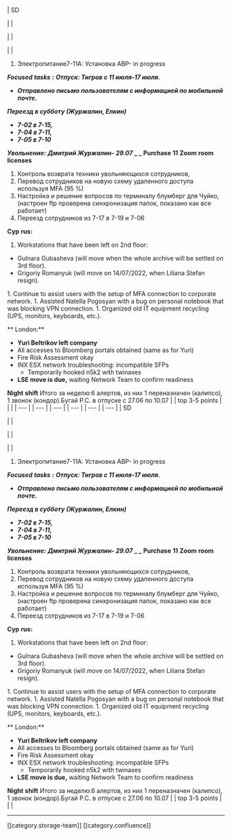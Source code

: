 





| SD

 | 
| 

 | 
|    

 | 
| 
1. Электропитание7-11A: Установка АВР- in progress

 **_Focused_**  **_tasks_**  **_:_**  **_Отпуск: Тигров с 11 июля-17 июля._** <ul><li> **_Отправлено письмо пользователям с информацией по мобильной почте._** </li></ul> **_Переезд в субботу (Журжалин, Елкин)_** <ul><li> **_7-02 в 7-15,_** </li><li> **_7-04 в 7-11,_** </li><li> **_7-05 в 7-10_** </li></ul> **_Увольнение:_**  **_Дмитрий Журжалин- 29.07_**  **_ _**  **Purchase**  **11**  **Zoom**  **room**  **licenses** 
1. Контроль возврата техники увольняющихся сотрудников,
1. Перевод сотрудников на новую схему удаленного доступа используя MFA (95 %)
1. Настройка и решение вопросов по терминалу блумберг для Чуйко, (настроен ftp проверена синхронизация папок, показано как все работает)
1. Переезд сотрудников из 7-17 в 7-19 и 7-06

 **Cyp**  **rus:** 
1. Workstations that have been left on 2nd floor:

<ul><li>Gulnara Gubasheva (will move when the whole archive will be settled on 3rd floor).</li><li>Grigoriy Romanyuk (will move on 14/07/2022, when Liliana Stefan resign).</li></ul>
1. Continue to assist users with the setup of MFA connection to corporate network.
1. Assisted Natella Pogosyan with a bug on personal notebook that was blocking VPN connection.
1. Organized old IT equipment recycling (UPS, monitors, keyboards, etc.).

 ** London:** <ul><li> **Yuri Beltrikov left company** </li><li>All accesses to Bloomberg portals obtained (same as for Yuri)</li><li>Fire Risk Assessment okay</li><li>INX ESX network troubleshooting: incompatible SFPs<ul><li>Temporarily hooked n5k2 with twinaxes</li></ul></li><li> **LSE move is due,** waiting Network Team to confirm readiness</li></ul> **Night**  **shift** Итого за неделю:6 алертов, из них 1 переназначен (калипсо), 1 звонок (кондор).Бугай Р.С. в отпуске с 27.06 по 10.07 | 
| top 3-5 points | 
|  | 
|  --- | 
|  --- | 
|  --- | 
|  --- | 
|  --- | 
|  --- | 
| SD

 | 
| 

 | 
|    

 | 
| 
1. Электропитание7-11A: Установка АВР- in progress

 **_Focused_**  **_tasks_**  **_:_**  **_Отпуск: Тигров с 11 июля-17 июля._** <ul><li> **_Отправлено письмо пользователям с информацией по мобильной почте._** </li></ul> **_Переезд в субботу (Журжалин, Елкин)_** <ul><li> **_7-02 в 7-15,_** </li><li> **_7-04 в 7-11,_** </li><li> **_7-05 в 7-10_** </li></ul> **_Увольнение:_**  **_Дмитрий Журжалин- 29.07_**  **_ _**  **Purchase**  **11**  **Zoom**  **room**  **licenses** 
1. Контроль возврата техники увольняющихся сотрудников,
1. Перевод сотрудников на новую схему удаленного доступа используя MFA (95 %)
1. Настройка и решение вопросов по терминалу блумберг для Чуйко, (настроен ftp проверена синхронизация папок, показано как все работает)
1. Переезд сотрудников из 7-17 в 7-19 и 7-06

 **Cyp**  **rus:** 
1. Workstations that have been left on 2nd floor:

<ul><li>Gulnara Gubasheva (will move when the whole archive will be settled on 3rd floor).</li><li>Grigoriy Romanyuk (will move on 14/07/2022, when Liliana Stefan resign).</li></ul>
1. Continue to assist users with the setup of MFA connection to corporate network.
1. Assisted Natella Pogosyan with a bug on personal notebook that was blocking VPN connection.
1. Organized old IT equipment recycling (UPS, monitors, keyboards, etc.).

 ** London:** <ul><li> **Yuri Beltrikov left company** </li><li>All accesses to Bloomberg portals obtained (same as for Yuri)</li><li>Fire Risk Assessment okay</li><li>INX ESX network troubleshooting: incompatible SFPs<ul><li>Temporarily hooked n5k2 with twinaxes</li></ul></li><li> **LSE move is due,** waiting Network Team to confirm readiness</li></ul> **Night**  **shift** Итого за неделю:6 алертов, из них 1 переназначен (калипсо), 1 звонок (кондор).Бугай Р.С. в отпуске с 27.06 по 10.07 | 
| top 3-5 points | 
|  | 







*****

[[category.storage-team]] 
[[category.confluence]] 
